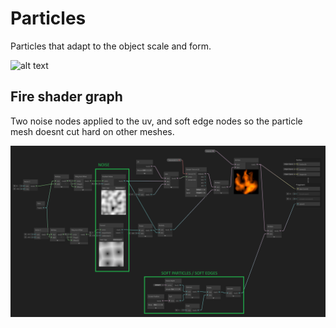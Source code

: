 # Particles
Particles that adapt to the object scale and form.

![alt text](2025-07-16-20-20-58.gif)

## Fire shader graph
Two noise nodes applied to the uv, and soft edge nodes so the particle mesh doesnt cut hard on other meshes.

![alt text](image.png)